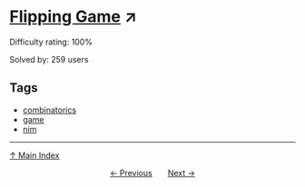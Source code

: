 # [Flipping Game](https://projecteuler.net/problem=459) ↗️

Difficulty rating: 100%

Solved by: 259 users
## Tags

- [combinatorics](../tags/combinatorics.md)
- [game](../tags/game.md)
- [nim](../tags/nim.md)



---

[↑ Main Index](../README.md)


<div align=center><a href='458.md'>← Previous</a> &nbsp;&nbsp; &nbsp;&nbsp;  <a href='460.md'>Next →</a></div>
